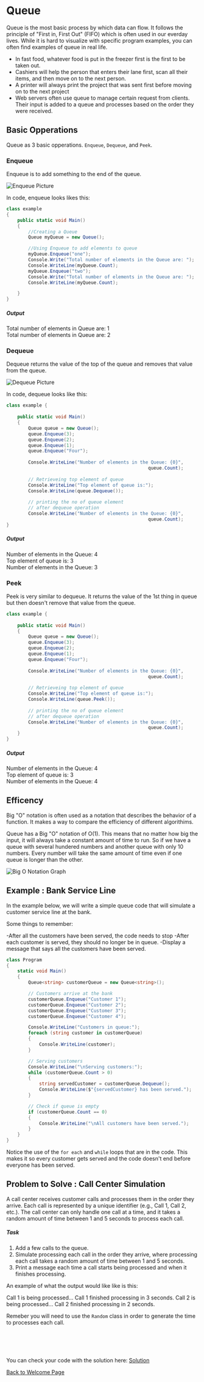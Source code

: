 # Queue

Queue is the most basic process by which data can flow. It follows the principle of "First in, First Out" (FIFO) which is often used in our everday lives. While it is hard to visualize with specific program examples, you can often find examples of queue in real life.

- In fast food, whatever food is put in the freezer first is the first to be taken out.
- Cashiers will help the person that enters their lane first, scan all their items, and then move on to the next person.
- A printer will always print the project that was sent first before moving on to the next project
- Web servers often use queue to manage certain request from clients. Their input is added to a queue and processes based on the order they were received.

## Basic Opperations

Queue as 3 basic opperations. `Enqueue`, `Dequeue`, and `Peek`. 


### Enqueue

Enqueue is to add something to the end of the queue.

![Enqueue Picture](Enqueue.png)

In code, enqueue looks likes this:

```csharp 
class example 
{
    public static void Main()
    {
        //Creating a Queue
        Queue myQueue = new Queue();

        //Using Enqueue to add elements to queue
        myQueue.Enqueue("one");
        Console.Write("Total number of elements in the Queue are: ");
        Console.WriteLine(myQueue.Count);
        myQueue.Enqueue("two");
        Console.Write("Total number of elements in the Queue are: ");
        Console.WriteLine(myQueue.Count);

    }
}
```
##### Output
Total number of elements in Queue are: 1\
Total number of elements in Queue are: 2



### Dequeue

Dequeue returns the value of the top of the queue and removes that value from the queue. 

![Dequeue Picture](Dequeue.png)

In code, dequeue looks like this:

```csharp
class example {
  
    public static void Main()
    {
        Queue queue = new Queue();
        queue.Enqueue(3);
        queue.Enqueue(2);
        queue.Enqueue(1);
        queue.Enqueue("Four");
  
        Console.WriteLine("Number of elements in the Queue: {0}",
                                                    queue.Count);
  
        // Retrieveing top element of queue
        Console.WriteLine("Top element of queue is:");
        Console.WriteLine(queue.Dequeue());
  
        // printing the no of queue element 
        // after dequeue operation
        Console.WriteLine("Number of elements in the Queue: {0}",
                                                    queue.Count);
}
```

##### Output
Number of elements in the Queue: 4\
Top element of queue is: 3\
Number of elements in the Queue: 3



### Peek

Peek is very similar to dequeue. It returns the value of the 1st thing in queue but then doesn't remove that value from the queue.

```csharp
class example {
  
    public static void Main()
    {
        Queue queue = new Queue();
        queue.Enqueue(3);
        queue.Enqueue(2);
        queue.Enqueue(1);
        queue.Enqueue("Four");
  
        Console.WriteLine("Number of elements in the Queue: {0}",
                                                    queue.Count);
  
        // Retrieveing top element of queue
        Console.WriteLine("Top element of queue is:");
        Console.WriteLine(queue.Peek());
  
        // printing the no of queue element 
        // after dequeue operation
        Console.WriteLine("Number of elements in the Queue: {0}",
                                                    queue.Count);
    }
}
```

##### Output
Number of elements in the Queue: 4\
Top element of queue is: 3\
Number of elements in the Queue: 4



## Efficency

Big "O" notation is often used as a notation that describes the behavior of a function. It makes a way to compare the efficiency of different algorithims.

Queue has a Big "O" notation of O(1). This means that no matter how big the input, it will always take a constant amount of time to run. So if we have a queue with several hundered numbers and another queue with only 10 numbers. Every number will take the same amount of time even if one queue is longer than the other.


![Big O Notation Graph](O(1).png)


## Example : Bank Service Line

In the example below, we will write a simple queue code that will simulate a customer service line at the bank.

Some things to remember:

-After all the customers have been served, the code needs to stop
-After each customer is served, they should no longer be in queue.
-Display a message that says all the customers have been served.


```csharp
class Program
{
    static void Main()
    {
        Queue<string> customerQueue = new Queue<string>();

        // Customers arrive at the bank
        customerQueue.Enqueue("Customer 1");
        customerQueue.Enqueue("Customer 2");
        customerQueue.Enqueue("Customer 3");
        customerQueue.Enqueue("Customer 4");

        Console.WriteLine("Customers in queue:");
        foreach (string customer in customerQueue)
        {
            Console.WriteLine(customer);
        }

        // Serving customers
        Console.WriteLine("\nServing customers:");
        while (customerQueue.Count > 0)
        {
            string servedCustomer = customerQueue.Dequeue();
            Console.WriteLine($"{servedCustomer} has been served.");
        }

        // Check if queue is empty
        if (customerQueue.Count == 0)
        {
            Console.WriteLine("\nAll customers have been served.");
        }
    }
}
```

Notice the use of the `for each` and `while` loops that are in the code. This makes it so every customer gets served and the code doesn't end before everyone has been served.

## Problem to Solve : Call Center Simulation

A call center receives customer calls and processes them in the order they arrive. Each call is represented by a unique identifier (e.g., Call 1, Call 2, etc.). The call center can only handle one call at a time, and it takes a random amount of time between 1 and 5 seconds to process each call.

##### Task

1) Add a few calls to the queue.
2) Simulate processing each call in the order they arrive, where processing each call takes a random amount of time between 1 and 5 seconds.
3) Print a message each time a call starts being processed and when it finishes processing.



An example of what the output would like like is this:

Call 1 is being processed...
Call 1 finished processing in 3 seconds.
Call 2 is being processed...
Call 2 finished processing in 2 seconds.

Remeber you will need to use the `Random` class in order to generate the time to processes each call.

\
\
\
\
You can check your code with the solution here: [Solution](Queue)


[Back to Welcome Page](0-welcome.md)




